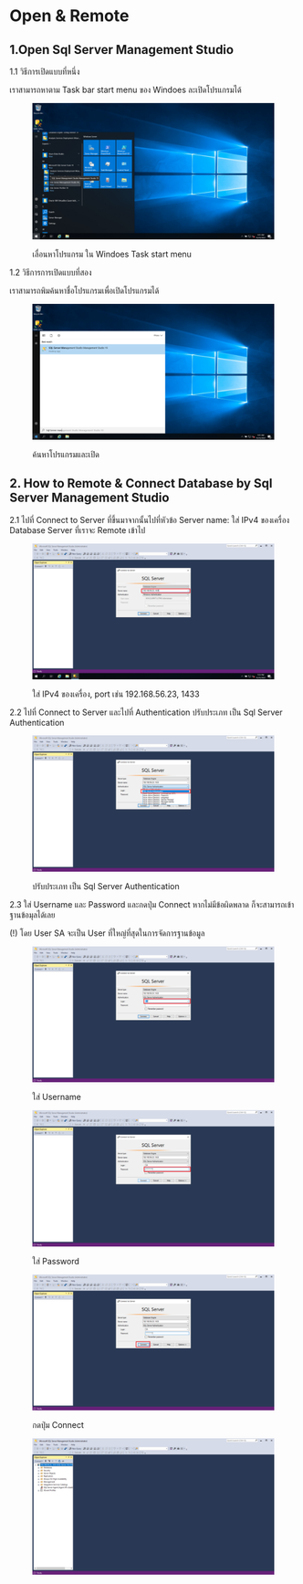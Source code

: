 # Open & Remote

## 1.Open Sql Server Management Studio

1.1 วิธีการเปิดแบบที่หนึ่ง

เราสามารถหาตาม Task bar start menu ของ Windoes ละเปิดโปรแกรมได้

<figure><img src="../../../../../.gitbook/assets/Screenshot (6) (2).png" alt=""><figcaption><p>เลื่อนหาโปรแกรม ใน Windoes Task start menu</p></figcaption></figure>



1.2 วิธีการการเปิดแบบที่สอง

เราสามารถพิมค้นหาชื่อโปรแกรมเพื่อเปิดโปรแกรมได้

<figure><img src="../../../../../.gitbook/assets/Screenshot (7) (1) (1).png" alt=""><figcaption><p>ค้นหาโปรแกรมและเปิด</p></figcaption></figure>

## 2. How to Remote & Connect Database by Sql Server Management Studio

2.1 ไปที่ Connect to Server ที่ขึ้นมาจากนั้นไปที่หัวข้อ Server name: ใส่ IPv4 ของเครื่อง Database Server ที่เราจะ Remote เข้าไป

<figure><img src="../../../../../.gitbook/assets/Screenshot (22).png" alt=""><figcaption><p>ใส่ IPv4 ของเครื่อง, port เช่น 192.168.56.23, 1433</p></figcaption></figure>

2.2 ไปที่ Connect to Server และไปที่ Authentication ปรับประเภท เป็น Sql Server Authentication

<figure><img src="../../../../../.gitbook/assets/Screenshot (17).png" alt=""><figcaption><p>ปรับประเภท เป็น Sql Server Authentication</p></figcaption></figure>

2.3 ใส่ Username และ Password และกดปุ่ม Connect หากไม่มีข้อผิดพลาด ก็จะสามารถเข้าฐานข้อมุลได้เลย

(!) โดย User SA จะเป็น User ที่ใหญ่ที่สุดในการจัดการฐานข้อมูล

<div>

<figure><img src="../../../../../.gitbook/assets/Screenshot (18).png" alt=""><figcaption><p>ใส่ Username</p></figcaption></figure>

 

<figure><img src="../../../../../.gitbook/assets/Screenshot (20).png" alt=""><figcaption><p>ใส่ Password</p></figcaption></figure>

 

<figure><img src="../../../../../.gitbook/assets/Screenshot (19) (1).png" alt=""><figcaption><p>กดปุ่ม Connect</p></figcaption></figure>

 

<figure><img src="../../../../../.gitbook/assets/Screenshot (21).png" alt=""><figcaption></figcaption></figure>

</div>

